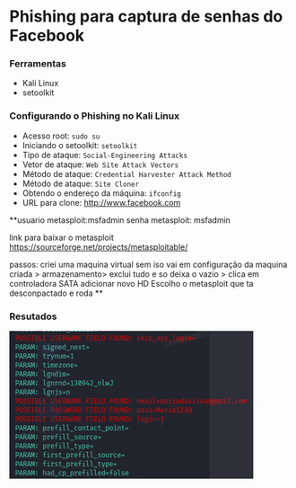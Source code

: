 # Phishing para captura de senhas do Facebook

### Ferramentas

- Kali Linux
- setoolkit

### Configurando o Phishing no Kali Linux

- Acesso root: ``` sudo su ```
- Iniciando o setoolkit: ``` setoolkit ```
- Tipo de ataque: ``` Social-Engineering Attacks ```
- Vetor de ataque: ``` Web Site Attack Vectors ```
- Método de ataque: ```Credential Harvester Attack Method ```
- Método de ataque: ``` Site Cloner ```
- Obtendo o endereço da máquina: ``` ifconfig ```
- URL para clone: http://www.facebook.com

**usuario metasploit:msfadmin
senha metasploit: msfadmin

link para baixar o metasploit
https://sourceforge.net/projects/metasploitable/

passos:
criei uma maquina virtual sem iso
vai em configuração da maquina criada > armazenamento> exclui tudo e so deixa o vazio > clica em controladora SATA
adicionar novo HD Escolho o metasploit que ta desconpactado e roda **


### Resutados

![Alt text](./passwd.png "Optional title")
